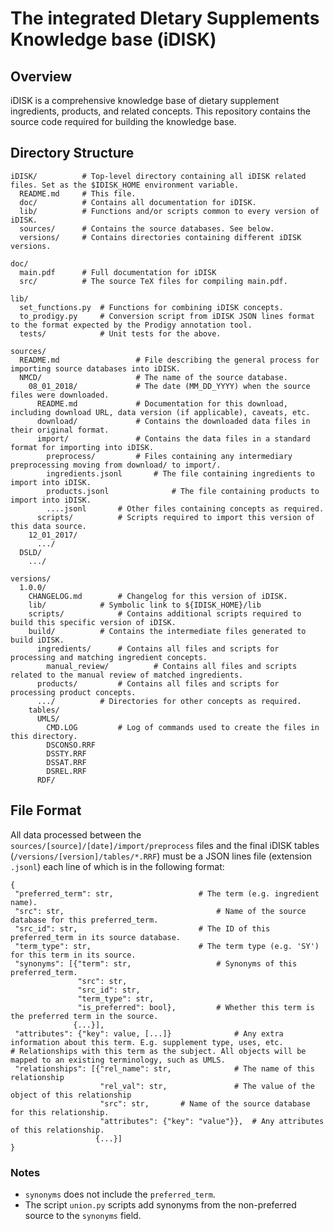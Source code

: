 ﻿# The integrated DIetary Supplements Knowledge base (iDISK)

## Overview
iDISK is a comprehensive knowledge base of dietary supplement ingredients, products, and related concepts.
This repository contains the source code required for building the knowledge base.


## Directory Structure

```
iDISK/			# Top-level directory containing all iDISK related files. Set as the $IDISK_HOME environment variable.
  README.md		# This file.
  doc/ 			# Contains all documentation for iDISK.
  lib/			# Functions and/or scripts common to every version of iDISK.
  sources/		# Contains the source databases. See below.
  versions/		# Contains directories containing different iDISK versions.

doc/
  main.pdf		# Full documentation for iDISK
  src/			# The source TeX files for compiling main.pdf.

lib/
  set_functions.py	# Functions for combining iDISK concepts.
  to_prodigy.py		# Conversion script from iDISK JSON lines format to the format expected by the Prodigy annotation tool.
  tests/	        # Unit tests for the above.

sources/
  README.md		        	# File describing the general process for importing source databases into iDISK.
  NMCD/				    	# The name of the source database.
    08_01_2018/				# The date (MM_DD_YYYY) when the source files were downloaded.
      README.md				# Documentation for this download, including download URL, data version (if applicable), caveats, etc.
      download/				# Contains the downloaded data files in their original format.
      import/				# Contains the data files in a standard format for importing into iDISK.
		preprocess/     	# Files containing any intermediary preprocessing moving from download/ to import/.
		ingredients.jsonl       # The file containing ingredients to import into iDISK.
        products.jsonl  	        # The file containing products to import into iDISK.
		....jsonl		# Other files containing concepts as required.
	  scripts/			# Scripts required to import this version of this data source.
    12_01_2017/
      .../
  DSLD/
    .../

versions/
  1.0.0/
    CHANGELOG.md		# Changelog for this version of iDISK.
    lib/ 			# Symbolic link to ${IDISK_HOME}/lib
    scripts/			# Contains additional scripts required to build this specific version of iDISK.
    build/			# Contains the intermediate files generated to build iDISK.
      ingredients/		# Contains all files and scripts for processing and matching ingredient concepts.
        manual_review/          # Contains all files and scripts related to the manual review of matched ingredients.
      products/			# Contains all files and scripts for processing product concepts.
      .../			# Directories for other concepts as required.
    tables/
      UMLS/
        CMD.LOG			# Log of commands used to create the files in this directory.
        DSCONSO.RRF
        DSSTY.RRF
        DSSAT.RRF
        DSREL.RRF
      RDF/
```


## File Format

All data processed between the `sources/[source]/[date]/import/preprocess` files
and the final iDISK tables (`/versions/[version]/tables/*.RRF`) must be a JSON lines
file (extension `.jsonl`) each line of which is in the following format:

```
{
 "preferred_term": str,				      # The term (e.g. ingredient name).
 "src": str,	       		  	              # Name of the source database for this preferred_term.
 "src_id": str,	        			      # The ID of this preferred_term in its source database.
 "term_type": str,      			      # The term type (e.g. 'SY') for this term in its source.
 "synonyms": [{"term": str, 			      # Synonyms of this preferred_term.
               "src": str,
               "src_id": str,
		       "term_type": str,
		       "is_preferred": bool},         # Whether this term is the preferred term in the source.
		      {...}],
 "attributes": {"key": value, [...]}		      # Any extra information about this term. E.g. supplement type, uses, etc.
# Relationships with this term as the subject. All objects will be mapped to an existing terminology, such as UMLS.
 "relationships": [{"rel_name": str,    	      # The name of this relationship 
                    "rel_val": str,     	      # The value of the object of this relationship  
				    "src": str,       # Name of the source database for this relationship. 
                    "attributes": {"key": "value"}},  # Any attributes of this relationship.
                   {...}]
}
```

### Notes
 * `synonyms` does not include the `preferred_term`.
 * The script `union.py` scripts add synonyms from the non-preferred source to the `synonyms` field.
